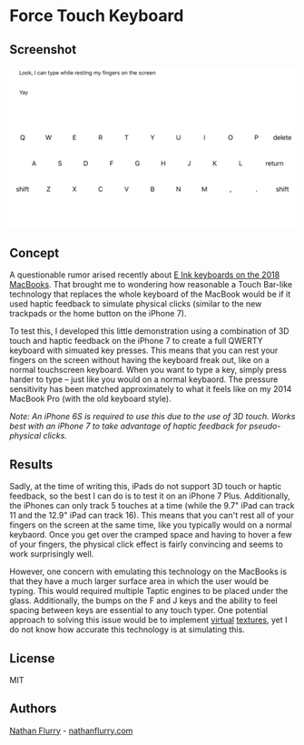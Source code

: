 # Force Touch Keyboard

## Screenshot
![Screenshot](Screenshots/1.PNG)

## Concept

A questionable rumor arised recently about [E Ink keyboards on the 2018 MacBooks](http://www.theverge.com/2016/10/19/13328710/apple-e-ink-keyboard-macbook-sonder-rumors). That brought me to wondering how reasonable a Touch Bar-like technology that replaces the whole keyboard of the MacBook would be if it used haptic feedback to simulate physical clicks (similar to the new trackpads or the home button on the iPhone 7).

To test this, I developed this little demonstration using a combination of 3D touch and haptic feedback on the iPhone 7 to create a full QWERTY keyboard with simuated key presses. This means that you can rest your fingers on the screen without having the keyboard freak out, like on a normal touchscreen keyboard. When you want to type a key, simply press harder to type – just like you would on a normal keybaord. The pressure sensitivity has been matched approximately to what it feels like on my 2014 MacBook Pro (with the old keyboard style).

_Note: An iPhone 6S is required to use this due to the use of 3D touch. Works best with an iPhone 7 to take advantage of haptic feedback for pseudo-physical clicks._

## Results

Sadly, at the time of writing this, iPads do not support 3D touch or haptic feedback, so the best I can do is to test it on an iPhone 7 Plus. Additionally, the iPhones can only track 5 touches at a time (while the 9.7" iPad can track 11 and the 12.9" iPad can track 16). This means that you can't rest all of your fingers on the screen at the same time, like you typically would on a normal keybaord. Once you get over the cramped space and having to hover a few of your fingers, the physical click effect is fairly convincing and seems to work surprisingly well.

However, one concern with emulating this technology on the MacBooks is that they have a much larger surface area in which the user would be typing. This would required multiple Taptic engines to be placed under the glass. Additionally, the bumps on the F and J keys and the ability to feel spacing between keys are essential to any touch typer. One potential approach to solving this issue would be to implement [virtual](http://techland.time.com/2013/10/09/disney-just-figured-out-virtual-textures-letting-you-feel-bumps-and-ridges-on-a-touchscreen/) [textures](https://www.disneyresearch.com/project/teslatouch/), yet I do not know how accurate this technology is at simulating this.

## License

MIT

## Authors

[Nathan Flurry](https://twitter.com/NathanFlurry) - [nathanflurry.com](http://nathanflurry.com)
